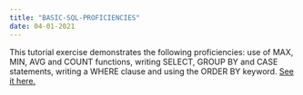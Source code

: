 ```yaml
---
title: "BASIC-SQL-PROFICIENCIES"
date: 04-01-2021
---
```

This tutorial exercise demonstrates the following proficiencies: use of MAX, MIN, AVG and COUNT functions, writing SELECT, GROUP BY and CASE statements, writing a WHERE clause and using the ORDER BY keyword. <a href="https://bit.ly/3rJLLBI">See it here.</a>
